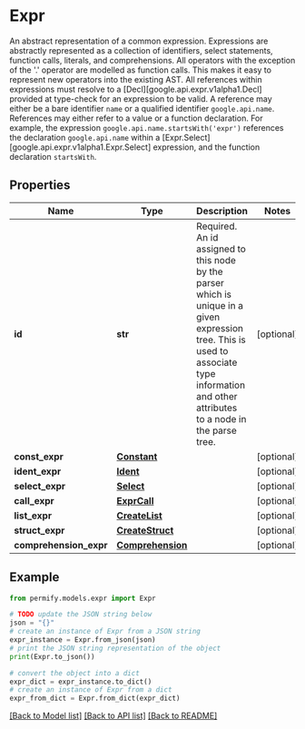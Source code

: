 # Expr

An abstract representation of a common expression.  Expressions are abstractly represented as a collection of identifiers, select statements, function calls, literals, and comprehensions. All operators with the exception of the '.' operator are modelled as function calls. This makes it easy to represent new operators into the existing AST.  All references within expressions must resolve to a [Decl][google.api.expr.v1alpha1.Decl] provided at type-check for an expression to be valid. A reference may either be a bare identifier `name` or a qualified identifier `google.api.name`. References may either refer to a value or a function declaration.  For example, the expression `google.api.name.startsWith('expr')` references the declaration `google.api.name` within a [Expr.Select][google.api.expr.v1alpha1.Expr.Select] expression, and the function declaration `startsWith`.

## Properties

Name | Type | Description | Notes
------------ | ------------- | ------------- | -------------
**id** | **str** | Required. An id assigned to this node by the parser which is unique in a given expression tree. This is used to associate type information and other attributes to a node in the parse tree. | [optional] 
**const_expr** | [**Constant**](Constant.md) |  | [optional] 
**ident_expr** | [**Ident**](Ident.md) |  | [optional] 
**select_expr** | [**Select**](Select.md) |  | [optional] 
**call_expr** | [**ExprCall**](ExprCall.md) |  | [optional] 
**list_expr** | [**CreateList**](CreateList.md) |  | [optional] 
**struct_expr** | [**CreateStruct**](CreateStruct.md) |  | [optional] 
**comprehension_expr** | [**Comprehension**](Comprehension.md) |  | [optional] 

## Example

```python
from permify.models.expr import Expr

# TODO update the JSON string below
json = "{}"
# create an instance of Expr from a JSON string
expr_instance = Expr.from_json(json)
# print the JSON string representation of the object
print(Expr.to_json())

# convert the object into a dict
expr_dict = expr_instance.to_dict()
# create an instance of Expr from a dict
expr_from_dict = Expr.from_dict(expr_dict)
```
[[Back to Model list]](../README.md#documentation-for-models) [[Back to API list]](../README.md#documentation-for-api-endpoints) [[Back to README]](../README.md)


